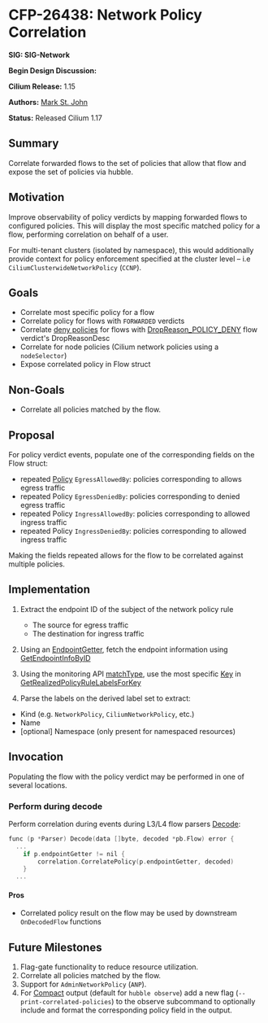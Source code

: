 # CFP-26438: Network Policy Correlation

**SIG: SIG-Network**

**Begin Design Discussion:**

**Cilium Release:** 1.15

**Authors:** [Mark St. John](mailto:markstjohn@google.com)

**Status:** Released Cilium 1.17

## Summary

Correlate forwarded flows to the set of policies that allow that flow and expose the set of policies via hubble.

## Motivation

Improve observability of policy verdicts by mapping forwarded flows to configured policies. This will display the
most specific matched policy for a flow, performing correlation on behalf of a user.

For multi-tenant clusters (isolated by namespace), this would additionally provide context for policy enforcement
specified at the cluster level – i.e `CiliumClusterwideNetworkPolicy` (`CCNP`).

## Goals

* Correlate most specific policy for a flow
* Correlate policy for flows with `FORWARDED` verdicts
* Correlate [deny policies](https://docs.cilium.io/en/latest/security/policy/language/#deny-policies) for flows with [DropReason_POLICY_DENY](https://github.com/cilium/cilium/blob/c6f3f6868ab494f34ab131facb8ec5e6e2f5b15b/api/v1/flow/flow.pb.go#L549)
flow verdict's DropReasonDesc
* Correlate for node policies (Cilium network policies using a `nodeSelector`)
* Expose correlated policy in Flow struct

## Non-Goals

* Correlate all policies matched by the flow.

## Proposal

For policy verdict events, populate one of the corresponding fields on the Flow struct:

* repeated [Policy](https://github.com/cilium/cilium/blob/c6f3f6868ab494f34ab131facb8ec5e6e2f5b15b/api/v1/flow/flow.proto#L462)
`EgressAllowedBy`: policies corresponding to allows egress traffic
* repeated Policy `EgressDeniedBy`: policies corresponding to denied egress traffic
* repeated Policy `IngressAllowedBy`: policies corresponding to allowed ingress traffic
* repeated Policy `IngressDeniedBy`: policies corresponding to allowed ingress traffic

Making the fields repeated allows for the flow to be correlated against multiple policies.

## Implementation

1. Extract the endpoint ID of the subject of the network policy rule
   * The source for egress traffic
   * The destination for ingress traffic

1. Using an [EndpointGetter](https://github.com/cilium/cilium/blob/51ca065a1187e1ec8bdf875dda7fa2d9b13580a2/pkg/hubble/parser/getters/getters.go#L27),
fetch the endpoint information using [GetEndpointInfoByID](https://github.com/cilium/cilium/blob/51ca065a1187e1ec8bdf875dda7fa2d9b13580a2/pkg/hubble/parser/getters/getters.go#L31)

1. Using the monitoring API [matchType](https://github.com/cilium/cilium/blob/c6f3f6868ab494f34ab131facb8ec5e6e2f5b15b/pkg/monitor/datapath_policy.go#L105),
use the most specific [Key](https://github.com/cilium/cilium/blob/51ca065a1187e1ec8bdf875dda7fa2d9b13580a2/pkg/policy/types/types.go#L20)
in [GetRealizedPolicyRuleLabelsForKey](https://github.com/cilium/cilium/blob/c6f3f6868ab494f34ab131facb8ec5e6e2f5b15b/pkg/endpoint/policy.go#L961)

1. Parse the labels on the derived label set to extract:

* Kind (e.g. `NetworkPolicy`, `CiliumNetworkPolicy`, etc.)
* Name
* [optional] Namespace (only present for namespaced resources)

## Invocation

Populating the flow with the policy verdict may be performed in one of several locations.

### Perform during decode

Perform correlation during events during L3/L4 flow parsers [Decode](https://github.com/cilium/cilium/blob/882d77d98d0fc1a4918e8575bbf069552849c4a0/pkg/hubble/parser/threefour/parser.go#L94):

```c++
func (p *Parser) Decode(data []byte, decoded *pb.Flow) error {
  ...
	if p.endpointGetter != nil {
		correlation.CorrelatePolicy(p.endpointGetter, decoded)
	}
  ...
```

#### Pros

* Correlated policy result on the flow may be used by downstream `OnDecodedFlow` functions

## Future Milestones

1. Flag-gate functionality to reduce resource utilization.
1. Correlate all policies matched by the flow.
1. Support for `AdminNetworkPolicy` (`ANP`).
1. For [Compact](https://pkg.go.dev/github.com/cilium/hubble/pkg/printer#Compact) output (default for `hubble observe`) add a new flag (`--print-correlated-policies`) to the observe subcommand to optionally include and format the corresponding policy field in the output.
